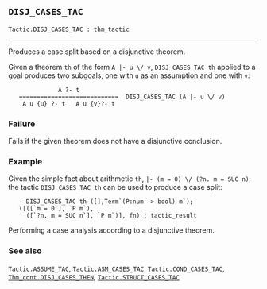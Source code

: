 ## `DISJ_CASES_TAC`

``` hol4
Tactic.DISJ_CASES_TAC : thm_tactic
```

------------------------------------------------------------------------

Produces a case split based on a disjunctive theorem.

Given a theorem `th` of the form `A |- u \/ v`, `DISJ_CASES_TAC th`
applied to a goal produces two subgoals, one with `u` as an assumption
and one with `v`:

``` hol4
              A ?- t
   ============================  DISJ_CASES_TAC (A |- u \/ v)
    A u {u} ?- t   A u {v}?- t
```

### Failure

Fails if the given theorem does not have a disjunctive conclusion.

### Example

Given the simple fact about arithmetic `th`,
`|- (m = 0) \/ (?n. m = SUC n)`, the tactic `DISJ_CASES_TAC th` can be
used to produce a case split:

``` hol4
   - DISJ_CASES_TAC th ([],Term`(P:num -> bool) m`);
   ([([`m = 0`], `P m`),
     ([`?n. m = SUC n`], `P m`)], fn) : tactic_result
```

Performing a case analysis according to a disjunctive theorem.

### See also

[`Tactic.ASSUME_TAC`](#Tactic.ASSUME_TAC),
[`Tactic.ASM_CASES_TAC`](#Tactic.ASM_CASES_TAC),
[`Tactic.COND_CASES_TAC`](#Tactic.COND_CASES_TAC),
[`Thm_cont.DISJ_CASES_THEN`](#Thm_cont.DISJ_CASES_THEN),
[`Tactic.STRUCT_CASES_TAC`](#Tactic.STRUCT_CASES_TAC)
